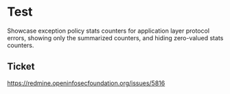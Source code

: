 # Test

Showcase exception policy stats counters for application layer protocol errors,
showing only the summarized counters, and hiding zero-valued stats counters.

## Ticket

https://redmine.openinfosecfoundation.org/issues/5816

